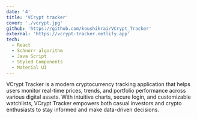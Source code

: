 ```yaml
---
date: '4'
title: 'VCrypt tracker'
cover: './vcrypt.jpg'
github: 'https://github.com/koushikrai/VCrypt_Tracker'
external: 'https://vcrypt-tracker.netlify.app'
tech:
  - React
  - Schnorr algorithm
  - Java Script
  - Styled Components
  - Material UI
---
```


VCrypt Tracker is a modern cryptocurrency tracking application that helps users monitor real-time prices, trends, and portfolio performance across various digital assets. With intuitive charts, secure login, and customizable watchlists, VCrypt Tracker empowers both casual investors and crypto enthusiasts to stay informed and make data-driven decisions.